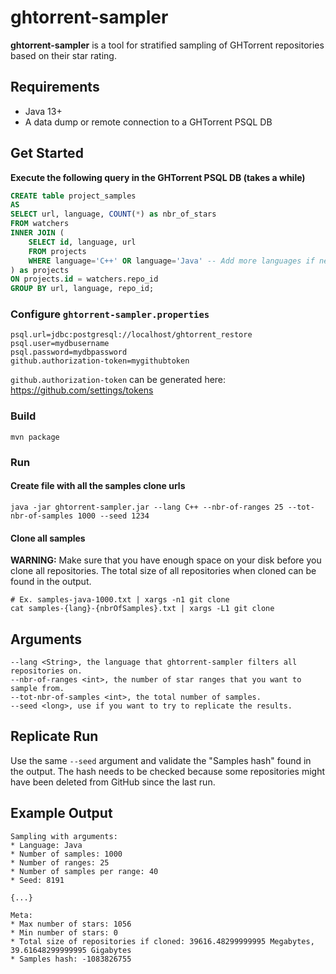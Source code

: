 # ghtorrent-sampler

**ghtorrent-sampler** is a tool for stratified sampling of GHTorrent repositories based on their star rating. 

## Requirements

* Java 13+
* A data dump or remote connection to a GHTorrent PSQL DB

## Get Started

**Execute the following query in the GHTorrent PSQL DB (takes a while)**

```sql
CREATE table project_samples
AS
SELECT url, language, COUNT(*) as nbr_of_stars
FROM watchers
INNER JOIN (
    SELECT id, language, url 
    FROM projects
    WHERE language='C++' OR language='Java' -- Add more languages if needed
) as projects
ON projects.id = watchers.repo_id 
GROUP BY url, language, repo_id;
```

### Configure `ghtorrent-sampler.properties`
```
psql.url=jdbc:postgresql://localhost/ghtorrent_restore
psql.user=mydbusername
psql.password=mydbpassword
github.authorization-token=mygithubtoken
```

`github.authorization-token` can be generated here: https://github.com/settings/tokens

### Build
```
mvn package
```

### Run

#### Create file with all the samples clone urls
```
java -jar ghtorrent-sampler.jar --lang C++ --nbr-of-ranges 25 --tot-nbr-of-samples 1000 --seed 1234
```

#### Clone all samples

**WARNING:** Make sure that you have enough space on your disk before you clone all repositories. 
The total size of all repositories when cloned can be found in the output.

```
# Ex. samples-java-1000.txt | xargs -n1 git clone
cat samples-{lang}-{nbrOfSamples}.txt | xargs -L1 git clone
```

## Arguments

```
--lang <String>, the language that ghtorrent-sampler filters all repositories on.
--nbr-of-ranges <int>, the number of star ranges that you want to sample from.
--tot-nbr-of-samples <int>, the total number of samples.
--seed <long>, use if you want to try to replicate the results.
```

## Replicate Run

Use the same  `--seed` argument and validate the "Samples hash" found in the output. 
The hash needs to be checked because some repositories might have been deleted from GitHub since the last run.

## Example Output

```
Sampling with arguments: 
* Language: Java
* Number of samples: 1000
* Number of ranges: 25
* Number of samples per range: 40
* Seed: 8191

{...}

Meta:
* Max number of stars: 1056
* Min number of stars: 0
* Total size of repositories if cloned: 39616.48299999995 Megabytes, 39.61648299999995 Gigabytes
* Samples hash: -1083826755
```
